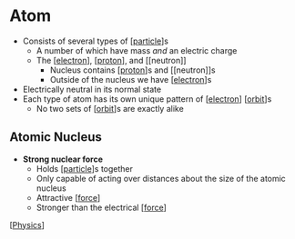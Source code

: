 # Atom

- Consists of several types of [[particle]]s
  - A number of which have mass _and_ an electric charge
  - The [[electron]], [[proton]], and [[neutron]]
    - Nucleus contains [[proton]]s and [[neutron]]s
    - Outside of the nucleus we have [[electron]]s
- Electrically neutral in its normal state
- Each type of atom has its own unique pattern of [[electron]] [[orbit]]s
  - No two sets of [[orbit]]s are exactly alike

## Atomic Nucleus

- **Strong nuclear force**
  - Holds [[particle]]s together
  - Only capable of acting over distances about the size of the atomic nucleus
  - Attractive [[force]]
  - Stronger than the electrical [[force]]

[[Physics]]

[//begin]: # "Autogenerated link references for markdown compatibility"
[particle]: particle "Particle"
[electron]: electron "Electron"
[proton]: proton "Proton"
[orbit]: orbit "Orbit"
[force]: force "Force"
[Physics]: physics "Physics"
[//end]: # "Autogenerated link references"